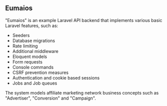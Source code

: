 ## Eumaios

"Eumaios" is an example Laravel API backend that implements various basic Laravel features, such as:
- Seeders
- Database migrations
- Rate limiting
- Additional middleware
- Eloquent models
- Form requests
- Console commands
- CSRF prevention measures
- Authentication and cookie based sessions
- Jobs and Job queues

The system models affiliate marketing network business concepts such as "Advertiser", "Conversion" and "Campaign".
